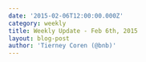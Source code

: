 ```yaml
---
date: '2015-02-06T12:00:00.000Z'
category: weekly
title: Weekly Update - Feb 6th, 2015
layout: blog-post
author: 'Tierney Coren (@bnb)'
---
```

